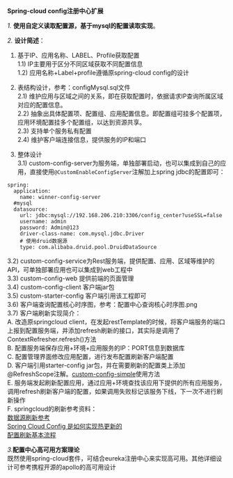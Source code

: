 **Spring-cloud config注册中心扩展**

_1._ **使用自定义读取配置源，基于mysql的配置读取实现**。<br>

_2._ **设计简述**：<br>
 1) 基于IP、应用名称、LABEL、Profile获取配置 <br>
 1.1) IP主要用于区分不同区域获取不同配置信息 <br>
 1.2) 应用名称+Label+profile遵循原spring-cloud config的设计 <br>
 
 2) 表结构设计，参考：configMysql.sql文件 <br>
 2.1) 维护应用与区域之间的关系，即在获取配置时，依据请求IP查询所属区域对应的配置信息。<br>
 2.2) 抽象出具体配置项、配置组、应用配置信息。即配置组可挂多个配置项，应用环境配置挂多个配置组，以达到资源共享。<br>
 2.3) 支持单个服务私有配置<br>
 2.4) 维护客户端连接信息，提供服务的IP和端口<br>
 
 3) 整体设计<br>
 3.1) custom-config-server为服务端，单独部署启动，也可以集成到自己的应用，直接使用``@CustomEnableConfigServer``注解加上spring jdbc的配置即可：
```
spring:
  application:
    name: winner-config-server
  #mysql
  datasource:
    url: jdbc:mysql://192.168.206.210:3306/config_center?useSSL=false
    username: admin
    password: Admin@123
    driver-class-name: com.mysql.jdbc.Driver
    # 使用druid数据源
    type: com.alibaba.druid.pool.DruidDataSource
```
 3.2) custom-config-service为Rest服务端，提供配置、应用、区域等维护的API，可单独部署应用也可以集成到web工程中 <br>
 3.3) custom-config-web 提供前端的页面管理 <br>
 3.4) custom-config-client 客户端jar包 <br>
 3.5) custom-starter-config 客户端引用该工程即可 <br>
 3.6) 客户端查询配置核心时序图，参考：配置中心查询核心时序图.png <br>
 3.7) 客户端刷新实现简介：<br>
    A. 改造原springcloud client，在发起restTemplate的时候，将客户端服务的端口上报到配置服务端，并添加refresh刷新的接口，其实际是调用了ContextRefresher.refresh()方法<br>
    B. 配置服务端保存应用+环境+应用服务的IP：PORT信息到数据库<br>
    C. 配置管理界面修改应用配置，进行发布配置刷新客户端配置<br>
    D. 客户端引用starter-config jar包，并在需要刷新的配置类上添加@RefreshScope注解。[custom-config-simple](https://github.com/Xlinlin/SpringCloud-Demo/tree/master/SpringCloud-Custom-ConfigCenter/custom-config-simple)使用方法<br>
    E. 服务端发起刷新配置应用，通过应用+环境查找该应用下提供的所有应用服务，调用refresh刷新客户端的配置，如果调用失败标记该服务下线，下一次不进行刷新操作<br>
    F. springcloud的刷新参考资料：<br>
        [数据源刷新参考](https://www.jianshu.com/p/5acd4db7cd5e)<br>
        [Spring Cloud Config 是如何实现热更新的](http://www.scienjus.com/spring-cloud-refresh/)<br>
        [配置刷新基本流程](https://blog.csdn.net/cml_blog/article/details/78411312)<br>
        
_3._**配置中心高可用方案理论**<br>
既然使用spring-cloud套件，可结合eureka注册中心来实现高可用。其他详细设计可参考携程开源的apollo的高可用设计
